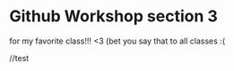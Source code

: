 # Github Workshop section 3
 for my favorite class!!!  <3
(bet you say that to all classes :(    

//test

